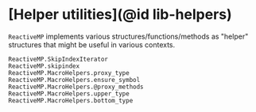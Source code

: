 
# [Helper utilities](@id lib-helpers)

`ReactiveMP` implements various structures/functions/methods as "helper" structures that might be useful in various contexts.

```@docs
ReactiveMP.SkipIndexIterator
ReactiveMP.skipindex
ReactiveMP.MacroHelpers.proxy_type
ReactiveMP.MacroHelpers.ensure_symbol
ReactiveMP.MacroHelpers.@proxy_methods
ReactiveMP.MacroHelpers.upper_type
ReactiveMP.MacroHelpers.bottom_type
```